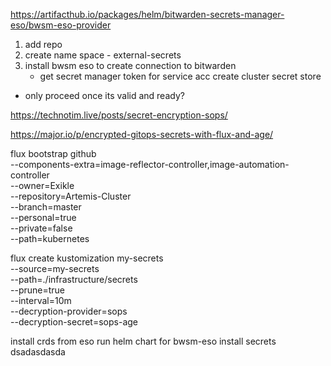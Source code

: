 https://artifacthub.io/packages/helm/bitwarden-secrets-manager-eso/bwsm-eso-provider

1. add repo
2. create name space - external-secrets
3. install bwsm eso to create connection to bitwarden
    - get secret manager token for service acc
create cluster secret store
- only proceed once its valid and ready?


https://technotim.live/posts/secret-encryption-sops/

https://major.io/p/encrypted-gitops-secrets-with-flux-and-age/

flux bootstrap github \
  --components-extra=image-reflector-controller,image-automation-controller \
  --owner=Exikle \
  --repository=Artemis-Cluster \
  --branch=master \
  --personal=true \
  --private=false \
  --path=kubernetes

  flux create kustomization my-secrets \
--source=my-secrets \
--path=./infrastructure/secrets \
--prune=true \
--interval=10m \
--decryption-provider=sops \
--decryption-secret=sops-age

install crds from eso
run helm chart for bwsm-eso
install secrets
dsadasdasda